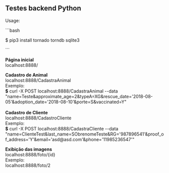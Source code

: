 <h2>Testes backend Python</h2>
<p>Usage:</p>

<p>```bash</p>
<p>$ pip3 install tornado torndb sqlite3</p>
<p>```</p>

<p><strong>P&aacute;gina inicial</strong><br /> localhost:8888/</p>
<p><strong>Cadastro de Animal</strong><br /> localhost:8888/CadastraAnimal<br /> Exemplo:<br /><strong>$</strong> curl -X POST localhost:8888/CadastraAnimal --data "name=Teste&amp;approximate_age=2&amp;typeA=XG&amp;rescue_date='2018-08-05'&amp;adoption_date='2018-08-10'&amp;porte=S&amp;vaccinated=Y"<br /> <br /><strong>Cadastro de Cliente</strong><br /> localhost:8888/CadastroCliente<br /> Exemplo:<br /> <strong>$</strong> curl -X POST localhost:8888/CadastraCliente --data "name=ClienteTest&amp;last_name=SObrenomeTeste&amp;RG='987896541'&amp;proof_of_address='Y'&amp;email='asd@asd.com'&amp;phone='11985236547'"</p>
<p><strong>Exibi&ccedil;&atilde;o das imagens</strong><br /> localhost:8888/foto/{id}<br /> Exemplo:<br /> localhost:8888/foto/2</p>
